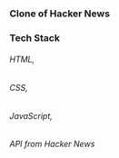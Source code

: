 ### Clone of Hacker News

### Tech Stack
###### HTML,
###### CSS,
###### JavaScript,
###### API from Hacker News
